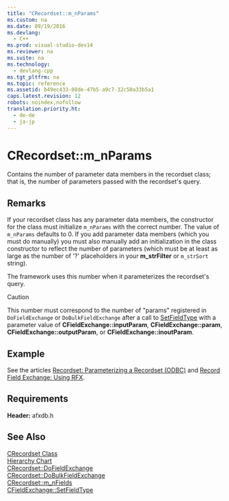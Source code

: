 ```yaml
---
title: "CRecordset::m_nParams"
ms.custom: na
ms.date: 09/19/2016
ms.devlang: 
  - C++
ms.prod: visual-studio-dev14
ms.reviewer: na
ms.suite: na
ms.technology: 
  - devlang-cpp
ms.tgt_pltfrm: na
ms.topic: reference
ms.assetid: b49ec433-08de-47b5-a9c7-32c50a33b5a1
caps.latest.revision: 12
robots: noindex,nofollow
translation.priority.ht: 
  - de-de
  - ja-jp
---
```

# CRecordset::m_nParams
Contains the number of parameter data members in the recordset class; that is, the number of parameters passed with the recordset's query.  
  
## Remarks  
 If your recordset class has any parameter data members, the constructor for the class must initialize `m_nParams` with the correct number. The value of `m_nParams` defaults to 0. If you add parameter data members (which you must do manually) you must also manually add an initialization in the class constructor to reflect the number of parameters (which must be at least as large as the number of '?' placeholders in your **m_strFilter** or `m_strSort` string).  
  
 The framework uses this number when it parameterizes the recordset's query.  
  
> [!CAUTION]
>  This number must correspond to the number of "params" registered in `DoFieldExchange` or `DoBulkFieldExchange` after a call to [SetFieldType](../vs140/CFieldExchange--SetFieldType.md) with a parameter value of **CFieldExchange::inputParam**, **CFieldExchange::param**, **CFieldExchange::outputParam**, or **CFieldExchange::inoutParam**.  
  
## Example  
 See the articles [Recordset: Parameterizing a Recordset (ODBC)](../vs140/Recordset--Parameterizing-a-Recordset--ODBC-.md) and [Record Field Exchange: Using RFX](../vs140/Record-Field-Exchange--Using-RFX.md).  
  
## Requirements  
 **Header:** afxdb.h  
  
## See Also  
 [CRecordset Class](../vs140/CRecordset-Class.md)   
 [Hierarchy Chart](../vs140/Hierarchy-Chart.md)   
 [CRecordset::DoFieldExchange](../vs140/CRecordset--DoFieldExchange.md)   
 [CRecordset::DoBulkFieldExchange](../vs140/CRecordset--DoBulkFieldExchange.md)   
 [CRecordset::m_nFields](../vs140/CRecordset--m_nFields.md)   
 [CFieldExchange::SetFieldType](../vs140/CFieldExchange--SetFieldType.md)